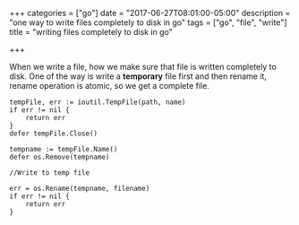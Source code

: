 +++
categories = ["go"]
date = "2017-06-27T08:01:00-05:00"
description = "one way to write files completely to disk in go"
tags = ["go", "file", "write"]
title = "writing files completely to disk in go"

+++

When we write a file, how we make sure that file is written completely to disk. One of the way is write a **temporary** file first and then rename it, rename operation is atomic, so we get a complete file.

```
tempFile, err := ioutil.TempFile(path, name)
if err != nil {
    return err
}
defer tempFile.Close()

tempname := tempFile.Name()
defer os.Remove(tempname)

//Write to temp file

err = os.Rename(tempname, filename)
if err != nil {
    return err
}
``` 